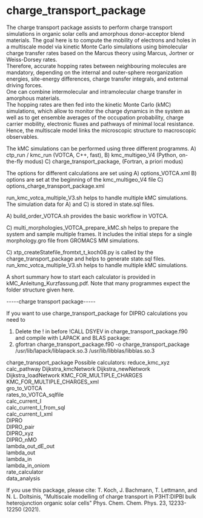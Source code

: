 # charge_transport_package
The charge transport package assists to perform charge transport simulations in organic solar cells and 
amorphous donor-acceptor blend materials. The goal here is to compute the mobility of electrons and holes 
in a multiscale model via kinetic Monte Carlo simulations using bimolecular charge transfer rates based on
the Marcus theory using Marcus, Jortner or Weiss-Dorsey rates.  
Therefore, accurate hopping rates between neighbouring molecules are mandatory, depending on the internal and 
outer-sphere reorganization energies, site-energy differences, charge transfer integrals, and external driving forces.  
One can combine intermolecular and intramolecular charge transfer in amorphous materials.  
The hopping rates are then fed into the kinetic Monte Carlo (kMC) simulations, which allow to monitor the charge dynamics 
in the system as well as to get ensemble averages of the occupation probability, charge carrier mobility, 
electronic fluxes and pathways of minimal local resistance. Hence, the multiscale model links the microscopic structure 
to macroscopic observables.


The kMC simulations can be performed using three different programms.
A) ctp_run / kmc_run (VOTCA, C++, fast),
B) kmc_multigeo_V4 (Python, on-the-fly modus)
C) charge_transport_package, (Fortran, a priori modus)

The options for different calculations are set using
A) options_VOTCA.xml
B) options are set at the beginning of the kmc_multigeo_V4 file
C) options_charge_transport_package.xml

run_kmc_votca_multiple_V3.sh  helps to handle multiple kMC simulations.
The simulation data for A) and C) is stored in state.sql files.


A) build_order_VOTCA.sh provides the basic workflow in VOTCA.

C) multi_morphologies_VOTCA_prepare_kMC.sh helps to prepare the system and sample multiple frames.
   It includes the initial steps for a single morphology.gro file from GROMACS MM simulations. 
   
C) xtp_createStatefile_fromtxt_t_koch08.py is called by the charge_transport_package and helps to generate state.sql files.
run_kmc_votca_multiple_V3.sh  helps to handle multiple kMC simulations.

A short summary how to start each calculator is provided in kMC_Anleitung_Kurzfassung.pdf.
Note that many programmes expect the folder structure given here. 


-----charge transport package-----

If you want to use charge_transport_package for DIPRO calculations you need to 
1) Delete the ! in before !CALL DSYEV in  charge_transport_package.f90 
and compile with LAPACK and BLAS package:
2)  gfortran charge_transport_package.f90  -o charge_transport_package    /usr/lib/lapack/liblapack.so.3  /usr/lib/libblas/libblas.so.3 

 charge_transport_package
 Possible calculators: 
 reduce_kmc_xyz 
 calc_pathway 
 Dijkstra_kmcNetwork 
 Dijkstra_newNetwork 
 Dijkstra_loadNetwork 
 KMC_FOR_MULTIPLE_CHARGES 
 KMC_FOR_MULTIPLE_CHARGES_xml    
 gro_to_VOTCA  
 rates_to_VOTCA_sqlfile  
 calc_current_I  
 calc_current_I_from_sql  
 calc_current_I_xml  
 DIPRO  
 DIPRO_pair  
 DIPRO_xyz  
 DIPRO_nMO  
 lambda_out_dE_out  
 lambda_out  
 lambda_in  
 lambda_in_oniom  
 rate_calculator  
 data_analysis  

If you use this package, please cite:
T. Koch, J. Bachmann, T. Lettmann, and N. L. Doltsinis, 
"Multiscale modelling of charge transport in P3HT:DIPBI bulk heterojunction organic solar cells"
Phys. Chem. Chem. Phys. 23, 12233-12250 (2021). 
